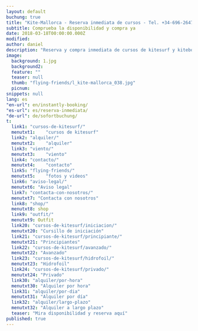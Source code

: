 ```yaml
---
layout: default
buchung: true
title: "Kite-Mallorca - Reserva inmediata de cursos - Tel. +34-696-264729"
subtitle: Comprueba la disponibilidad y compra ya
date: 2018-03-18T00:00:00.000Z
modified: 
author: daniel
description: "Reserva y compra inmediata de cursos de kitesurf y kiteboard. Todos los cursos para todos los niveles con los mejores medios de pago en compra online"
image: 
  background: 1.jpg
  background2:
  feature: ""
  teaser: null
  thumb: "flying-friends/l_kite-mallorca_038.jpg"
  picnum: 
snippets: null
lang: es
"en-url": en/instantly-booking/
"es-url": es/reserva-inmediata/
"de-url": de/sofortbuchung/
t: 
  link1: "cursos-de-kitesurf/"
  menutxt1:    "cursos de kitesurf"
  link2: "alquiler/"
  menutxt2:    "alquiler"
  link3: "viento/"
  menutxt3:    "viento"
  link4: "contacto/"
  menutxt4:    "contacto"
  link5: "flying-friends/"
  menutxt5:    "fotos y videos"
  link6: "aviso-legal/"
  menutxt6: "Aviso legal"
  link7: "contacta-con-nosotros/"
  menutxt7: "Contacta con nosotros"
  link8: "shop/"
  menutxt8: shop
  link9: "outfit/"
  menutxt9: Outfit
  link20: "cursos-de-kitesurf/iniciacion/"
  menutxt20: "Cursillo de iniciación"
  link21: "cursos-de-kitesurf/principiante/"
  menutxt21: "Principiantes"
  link22: "cursos-de-kitesurf/avanzado/"
  menutxt22: "Avanzado"
  link23: "cursos-de-kitesurf/hidrofoil/"
  menutxt23: "Hidrofoil"
  link24: "cursos-de-kitesurf/privado/"
  menutxt24: "Privado"
  link30: "alquiler/por-hora"
  menutxt30: "Alquiler por hora"
  link31: "alquiler/por-dia"
  menutxt31: "Alquiler por día"
  link32: "alquiler/largo-plazo"
  menutxt32: "Alquiler a largo plazo"
  teaser: "Mira disponibilidad y reserva aquí"
published: true
---
```


<div id="bookingKitContainer"></div>
<script src="https://eu5.bookingkit.de/bkscript.js.php?cw=a1e73a54ad9c102a672acd0cf80fcfa7&lang=es"></script>